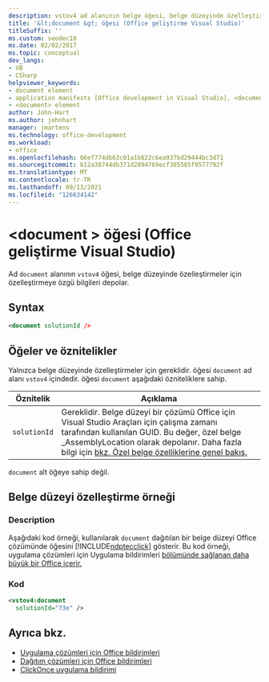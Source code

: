 ```yaml
---
description: vstov4 ad alanının belge öğesi, belge düzeyinde özelleştirmeler için özelleştirmeye özgü bilgileri depolar.
title: '&lt;document &gt; öğesi (Office geliştirme Visual Studio)'
titleSuffix: ''
ms.custom: seodec18
ms.date: 02/02/2017
ms.topic: conceptual
dev_langs:
- VB
- CSharp
helpviewer_keywords:
- document element
- application manifests [Office development in Visual Studio], <document> element
- <document> element
author: John-Hart
ms.author: johnhart
manager: jmartens
ms.technology: office-development
ms.workload:
- office
ms.openlocfilehash: 66ef774db63c01a1b622c6ea937bd29444bc3d71
ms.sourcegitcommit: b12a38744db371d2894769ecf305585f9577792f
ms.translationtype: MT
ms.contentlocale: tr-TR
ms.lasthandoff: 09/13/2021
ms.locfileid: "126634142"
---
```

# <a name="ltdocumentgt-element-office-development-in-visual-studio"></a>&lt;document &gt; öğesi (Office geliştirme Visual Studio)
  Ad `document` alanının `vstov4` öğesi, belge düzeyinde özelleştirmeler için özelleştirmeye özgü bilgileri depolar.

## <a name="syntax"></a>Syntax

```xml
<document solutionId />
```

## <a name="elements-and-attributes"></a>Öğeler ve öznitelikler
 Yalnızca belge düzeyinde özelleştirmeler için gereklidir. öğesi `document` ad alanı `vstov4` içindedir. öğesi `document` aşağıdaki özniteliklere sahip.

|Öznitelik|Açıklama|
|---------------|-----------------|
|`solutionId`|Gereklidir. Belge düzeyi bir çözümü Office için Visual Studio Araçları için çalışma zamanı tarafından kullanılan GUID. Bu değer, özel belge _AssemblyLocation olarak depolanır. Daha fazla bilgi için [bkz. Özel belge özelliklerine genel bakış.](../vsto/custom-document-properties-overview.md)|

 `document` alt öğeye sahip değil.

## <a name="document-level-customization-example"></a>Belge düzeyi özelleştirme örneği

### <a name="description"></a>Description
 Aşağıdaki kod örneği, kullanılarak `document` dağıtılan bir belge düzeyi Office çözümünde öğesini [!INCLUDE[ndptecclick](../vsto/includes/ndptecclick-md.md)] gösterir. Bu kod örneği, uygulama çözümleri için Uygulama bildirimleri [bölümünde sağlanan daha büyük bir Office içerir.](../vsto/application-manifests-for-office-solutions.md)

### <a name="code"></a>Kod

```xml
<vstov4:document
  solutionId="73e" />
```

## <a name="see-also"></a>Ayrıca bkz.

- [Uygulama çözümleri için Office bildirimleri](../vsto/application-manifests-for-office-solutions.md)
- [Dağıtım çözümleri için Office bildirimleri](../vsto/deployment-manifests-for-office-solutions.md)
- [ClickOnce uygulama bildirimi](../deployment/clickonce-application-manifest.md)
